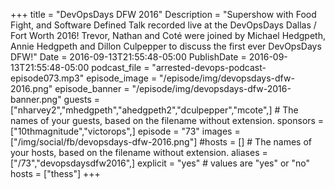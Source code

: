 +++
title = "DevOpsDays DFW 2016"
Description = "Supershow with Food Fight, and Software Defined Talk recorded live at the DevOpsDays Dallas / Fort Worth 2016! Trevor, Nathan and Coté were joined by Michael Hedgpeth, Annie Hedgpeth and Dillon Culpepper to discuss the first ever DevOpsDays DFW!"
Date = 2016-09-13T21:55:48-05:00
PublishDate = 2016-09-13T21:55:48-05:00
podcast_file = "arrested-devops-podcast-episode073.mp3"
episode_image = "/episode/img/devopsdays-dfw-2016.png"
episode_banner = "/episode/img/devopsdays-dfw-2016-banner.png"
guests = ["nharvey2","mhedgpeth","ahedgpeth2","dculpepper","mcote",] # The names of your guests, based on the filename without extension.
sponsors = ["10thmagnitude","victorops",]
episode = "73"
images = ["/img/social/fb/devopsdays-dfw-2016.png"]
#hosts = [] # The names of your hosts, based on the filename without extension.
aliases = ["/73","devopsdaysdfw2016",]
explicit = "yes" # values are "yes" or "no"
hosts = ["thess"]
+++

